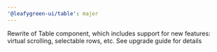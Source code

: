 ```yaml
---
'@leafygreen-ui/table': major
---
```


Rewrite of Table component, which includes support for new features: virtual scrolling, selectable rows, etc. See upgrade guide for details
